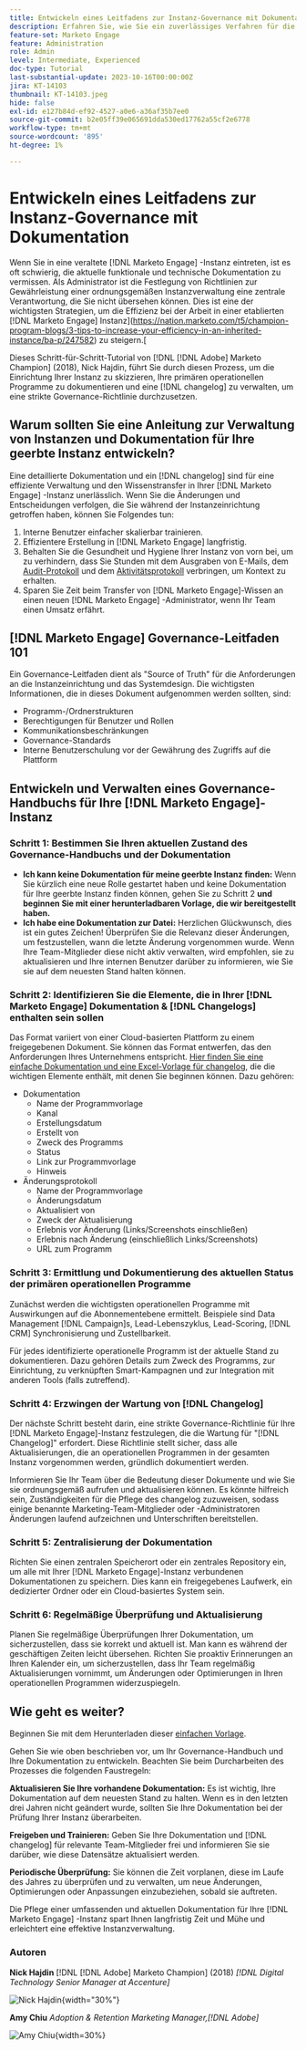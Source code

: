 ```yaml
---
title: Entwickeln eines Leitfadens zur Instanz-Governance mit Dokumentation
description: Erfahren Sie, wie Sie ein zuverlässiges Verfahren für die Erstellung und Verwaltung von Dokumentation und Änderungsprogrammen für Ihre [!DNL Marketo Engage] Instanz einrichten. Dies spart nicht nur Zeit für den Austausch von Wissen in Ihrem Team, sondern erhöht auch die Gesundheit und Effizienz Ihrer Instanz.
feature-set: Marketo Engage
feature: Administration
role: Admin
level: Intermediate, Experienced
doc-type: Tutorial
last-substantial-update: 2023-10-16T00:00:00Z
jira: KT-14103
thumbnail: KT-14103.jpeg
hide: false
exl-id: e127b84d-ef92-4527-a0e6-a36af35b7ee0
source-git-commit: b2e05ff39e065691dda530ed17762a55cf2e6778
workflow-type: tm+mt
source-wordcount: '895'
ht-degree: 1%

---
```


# Entwickeln eines Leitfadens zur Instanz-Governance mit Dokumentation

Wenn Sie in eine veraltete [!DNL Marketo Engage] -Instanz eintreten, ist es oft schwierig, die aktuelle funktionale und technische Dokumentation zu vermissen. Als Administrator ist die Festlegung von Richtlinien zur Gewährleistung einer ordnungsgemäßen Instanzverwaltung eine zentrale Verantwortung, die Sie nicht übersehen können. Dies ist eine der wichtigsten Strategien, um die Effizienz bei der Arbeit in einer etablierten [!DNL Marketo Engage] Instanz](https://nation.marketo.com/t5/champion-program-blogs/3-tips-to-increase-your-efficiency-in-an-inherited-instance/ba-p/247582) zu steigern.[

Dieses Schritt-für-Schritt-Tutorial von [!DNL [!DNL Adobe] Marketo Champion] (2018), Nick Hajdin, führt Sie durch diesen Prozess, um die Einrichtung Ihrer Instanz zu skizzieren, Ihre primären operationellen Programme zu dokumentieren und eine [!DNL changelog] zu verwalten, um eine strikte Governance-Richtlinie durchzusetzen.

## Warum sollten Sie eine Anleitung zur Verwaltung von Instanzen und Dokumentation für Ihre geerbte Instanz entwickeln?

Eine detaillierte Dokumentation und ein [!DNL changelog] sind für eine effiziente Verwaltung und den Wissenstransfer in Ihrer [!DNL Marketo Engage] -Instanz unerlässlich. Wenn Sie die Änderungen und Entscheidungen verfolgen, die Sie während der Instanzeinrichtung getroffen haben, können Sie Folgendes tun:

1. Interne Benutzer einfacher skalierbar trainieren.
2. Effizientere Erstellung in [!DNL Marketo Engage] langfristig.
3. Behalten Sie die Gesundheit und Hygiene Ihrer Instanz von vorn bei, um zu verhindern, dass Sie Stunden mit dem Ausgraben von E-Mails, dem [Audit-Protokoll](https://experienceleague.adobe.com/docs/marketo/using/product-docs/administration/audit-trail/audit-trail-overview.html) und dem [Aktivitätsprotokoll](https://experienceleague.adobe.com/docs/marketo/using/product-docs/core-marketo-concepts/smart-lists-and-static-lists/managing-people-in-smart-lists/locate-the-activity-log-for-a-person.html) verbringen, um Kontext zu erhalten.
4. Sparen Sie Zeit beim Transfer von [!DNL Marketo Engage]-Wissen an einen neuen [!DNL Marketo Engage] -Administrator, wenn Ihr Team einen Umsatz erfährt.

## [!DNL Marketo Engage] Governance-Leitfaden 101

Ein Governance-Leitfaden dient als &quot;Source of Truth&quot; für die Anforderungen an die Instanzeinrichtung und das Systemdesign. Die wichtigsten Informationen, die in dieses Dokument aufgenommen werden sollten, sind:

* Programm-/Ordnerstrukturen
* Berechtigungen für Benutzer und Rollen
* Kommunikationsbeschränkungen
* Governance-Standards
* Interne Benutzerschulung vor der Gewährung des Zugriffs auf die Plattform

## Entwickeln und Verwalten eines Governance-Handbuchs für Ihre [!DNL Marketo Engage]-Instanz

### Schritt 1: Bestimmen Sie Ihren aktuellen Zustand des Governance-Handbuchs und der Dokumentation

* **Ich kann keine Dokumentation für meine geerbte Instanz finden:** Wenn Sie kürzlich eine neue Rolle gestartet haben und keine Dokumentation für Ihre geerbte Instanz finden können, gehen Sie zu Schritt 2 **und beginnen Sie mit einer herunterladbaren Vorlage, die wir bereitgestellt haben.**
* **Ich habe eine Dokumentation zur Datei:** Herzlichen Glückwunsch, dies ist ein gutes Zeichen! Überprüfen Sie die Relevanz dieser Änderungen, um festzustellen, wann die letzte Änderung vorgenommen wurde. Wenn Ihre Team-Mitglieder diese nicht aktiv verwalten, wird empfohlen, sie zu aktualisieren und Ihre internen Benutzer darüber zu informieren, wie Sie sie auf dem neuesten Stand halten können.

### Schritt 2: Identifizieren Sie die Elemente, die in Ihrer [!DNL Marketo Engage] Dokumentation &amp; [!DNL Changelogs] enthalten sein sollen

Das Format variiert von einer Cloud-basierten Plattform zu einem freigegebenen Dokument. Sie können das Format entwerfen, das den Anforderungen Ihres Unternehmens entspricht. [Hier finden Sie eine einfache Dokumentation und eine Excel-Vorlage für changelog](/help/marketo-tutorial-inherited-instance/_assets/downloads/Adobe_Marketo_Engage_Inherited_Instance_Documentation-Changlog.xlsx), die die wichtigen Elemente enthält, mit denen Sie beginnen können. Dazu gehören:

* Dokumentation
   * Name der Programmvorlage
   * Kanal
   * Erstellungsdatum
   * Erstellt von
   * Zweck des Programms
   * Status
   * Link zur Programmvorlage
   * Hinweis
* Änderungsprotokoll
   * Name der Programmvorlage
   * Änderungsdatum
   * Aktualisiert von
   * Zweck der Aktualisierung
   * Erlebnis vor Änderung (Links/Screenshots einschließen)
   * Erlebnis nach Änderung (einschließlich Links/Screenshots)
   * URL zum Programm

### Schritt 3: Ermittlung und Dokumentierung des aktuellen Status der primären operationellen Programme

Zunächst werden die wichtigsten operationellen Programme mit Auswirkungen auf die Abonnementebene ermittelt. Beispiele sind Data Management [!DNL Campaign]s, Lead-Lebenszyklus, Lead-Scoring, [!DNL CRM] Synchronisierung und Zustellbarkeit.

Für jedes identifizierte operationelle Programm ist der aktuelle Stand zu dokumentieren. Dazu gehören Details zum Zweck des Programms, zur Einrichtung, zu verknüpften Smart-Kampagnen und zur Integration mit anderen Tools (falls zutreffend).

### Schritt 4: Erzwingen der Wartung von [!DNL Changelog]

Der nächste Schritt besteht darin, eine strikte Governance-Richtlinie für Ihre [!DNL Marketo Engage]-Instanz festzulegen, die die Wartung für &quot;[!DNL Changelog]&quot; erfordert. Diese Richtlinie stellt sicher, dass alle Aktualisierungen, die an operationellen Programmen in der gesamten Instanz vorgenommen werden, gründlich dokumentiert werden.

Informieren Sie Ihr Team über die Bedeutung dieser Dokumente und wie Sie sie ordnungsgemäß aufrufen und aktualisieren können. Es könnte hilfreich sein, Zuständigkeiten für die Pflege des changelog zuzuweisen, sodass einige benannte Marketing-Team-Mitglieder oder -Administratoren Änderungen laufend aufzeichnen und Unterschriften bereitstellen.

### Schritt 5: Zentralisierung der Dokumentation

Richten Sie einen zentralen Speicherort oder ein zentrales Repository ein, um alle mit Ihrer [!DNL Marketo Engage]-Instanz verbundenen Dokumentationen zu speichern. Dies kann ein freigegebenes Laufwerk, ein dedizierter Ordner oder ein Cloud-basiertes System sein.

### Schritt 6: Regelmäßige Überprüfung und Aktualisierung

Planen Sie regelmäßige Überprüfungen Ihrer Dokumentation, um sicherzustellen, dass sie korrekt und aktuell ist. Man kann es während der geschäftigen Zeiten leicht übersehen. Richten Sie proaktiv Erinnerungen an Ihren Kalender ein, um sicherzustellen, dass Ihr Team regelmäßig Aktualisierungen vornimmt, um Änderungen oder Optimierungen in Ihren operationellen Programmen widerzuspiegeln.

## Wie geht es weiter?

Beginnen Sie mit dem Herunterladen dieser [einfachen Vorlage](/help/marketo-tutorial-inherited-instance/_assets/downloads/Adobe_Marketo_Engage_Inherited_Instance_Documentation-Changlog.xlsx).

Gehen Sie wie oben beschrieben vor, um Ihr Governance-Handbuch und Ihre Dokumentation zu entwickeln. Beachten Sie beim Durcharbeiten des Prozesses die folgenden Faustregeln:

**Aktualisieren Sie Ihre vorhandene Dokumentation:**
Es ist wichtig, Ihre Dokumentation auf dem neuesten Stand zu halten. Wenn es in den letzten drei Jahren nicht geändert wurde, sollten Sie Ihre Dokumentation bei der Prüfung Ihrer Instanz überarbeiten.

**Freigeben und Trainieren:**
Geben Sie Ihre Dokumentation und [!DNL changelog] für relevante Team-Mitglieder frei und informieren Sie sie darüber, wie diese Datensätze aktualisiert werden.

**Periodische Überprüfung:** Sie können die Zeit vorplanen, diese im Laufe des Jahres zu überprüfen und zu verwalten, um neue Änderungen, Optimierungen oder Anpassungen einzubeziehen, sobald sie auftreten.

Die Pflege einer umfassenden und aktuellen Dokumentation für Ihre [!DNL Marketo Engage] -Instanz spart Ihnen langfristig Zeit und Mühe und erleichtert eine effektive Instanzverwaltung.

### Autoren

**Nick Hajdin**
[!DNL [!DNL Adobe] Marketo Champion] (2018)
*[!DNL Digital Technology Senior Manager at Accenture]*

![Nick Hajdin](/help/marketo-tutorial-inherited-instance/_assets/authors/Customer_Author_Nicholas_Hajdin.png){width="30%"}

**Amy Chiu**
*Adoption &amp; Retention Marketing Manager,[!DNL Adobe]*

![Amy Chiu](/help/marketo-tutorial-inherited-instance/_assets/authors/Adobe_Author_Amy_Chiu.png){width=30%}

